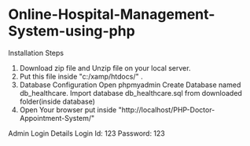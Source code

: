 # Online-Hospital-Management-System-using-php

Installation Steps
1. Download zip file and Unzip file on your local server.
2. Put this file inside "c:/xamp/htdocs/" .
3. Database Configuration
Open phpmyadmin
Create Database named db_healthcare.
Import database db_healthcare.sql from downloaded folder(inside database)
4. Open Your browser put inside "http://localhost/PHP-Doctor-Appointment-System/"

Admin Login Details
Login Id: 123
Password: 123
